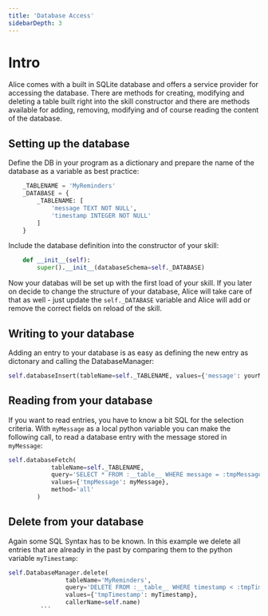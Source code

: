 ```yaml
---
title: 'Database Access'
sidebarDepth: 3
---
```


# Intro
Alice comes with a built in SQLite database and offers a service provider for accessing the database.
There are methods for creating, modifying and deleting a table built right into the skill constructor 
and there are methods available for adding, removing, modifying and of course reading the content of the database.

## Setting up the database

Define the DB in your program as a dictionary and prepare the name of the database as a variable as best practice:
```python
    _TABLENAME = 'MyReminders'
    _DATABASE = {
        _TABLENAME: [
            'message TEXT NOT NULL',
            'timestamp INTEGER NOT NULL'
        ]
    }
```

Include the database definition into the constructor of your skill:
```python
    def __init__(self):
        super().__init__(databaseSchema=self._DATABASE)
```
Now your databas will be set up with the first load of your skill.
If you later on decide to change the structure of your database, Alice will take care of that as well - just update the `self._DATABASE` variable and Alice will add or remove the correct fields on reload of the skill.

## Writing to your database
Adding an entry to your database is as easy as defining the new entry as dictonary and calling the DatabaseManager:
```python
self.databaseInsert(tableName=self._TABLENAME, values={'message': yourMessage, 'timestamp': yourTimestamp})
```

## Reading from your database
If you want to read entries, you have to know a bit SQL for the selection criteria.
With `myMessage` as a local python variable you can make the following call, to read a database entry with the message stored in `myMessage`:
```python
self.databaseFetch(
            tableName=self._TABLENAME,
            query='SELECT * FROM :__table__ WHERE message = :tmpMessage',
            values={'tmpMessage': myMessage},
            method='all'
        )
```

## Delete from your database
Again some SQL Syntax has to be known.
In this example we delete all entries that are already in the past by comparing them to the python variable `myTimestamp`:
```python
self.DatabaseManager.delete(
                tableName='MyReminders',
                query='DELETE FROM :__table__ WHERE timestamp < :tmpTimestamp',
                values={'tmpTimestamp': myTimestamp},
                callerName=self.name)
         ```
